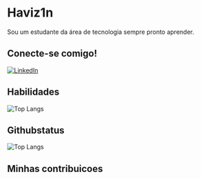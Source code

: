 # Haviz1n
Sou um estudante da área de tecnologia sempre pronto aprender.

## Conecte-se comigo!
[![LinkedIn](https://img.shields.io/badge/LinkedIn-000?style=for-the-badge&logo=linkedin&logoColor=0E76A8)](https://--.www.linkedin.com/in/arthur-sant-496b14125/)

## Habilidades 
![Top Langs](https://github-readme-stats-git-masterrstaa-rickstaa.vercel.app/api/top-langs/?username=Haviz1n&bg_color=000&border_color=30A3DC&title_color=E94D5F&text_color=FFF)

## Githubstatus
![Top Langs](https://github-readme-stats-git-masterrstaa-rickstaa.vercel.app/api/top-langs/?username=Haviz1n&layout=compact&bg_color=000&border_color=30A3DC&title_color=E94D5F&text_color=FFF)

## Minhas contribuicoes
